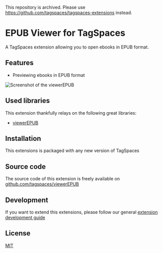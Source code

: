 This repository is archived. Please use https://github.com/tagspaces/tagspaces-extensions instead.

# EPUB Viewer for TagSpaces

A TagSpaces extension allowing you to open ebooks in EPUB format.

## Features

* Previewing ebooks in EPUB format

![Screenshot of the viewerEPUB](https://docs.tagspaces.org/media/extensions/viewer-epub-lead.png)

## Used libraries
This extension thankfully relays on the following great libraries:

* [viewerEPUB](viewerEPUB)

## Installation

This extensions is packaged with any new version of TagSpaces

## Source code

The source code of this extension is freely available on [github.com/tagspaces/viewerEPUB](https://github.com/tagspaces/viewerEPUB/)

## Development

If you want to extend this extensions, please follow our general [extension development guide](https://docs.tagspaces.org/dev/extension-development-guide)

## License

[MIT](https://github.com/tagspaces/viewerEPUB/blob/master/LICENSE.txt)
